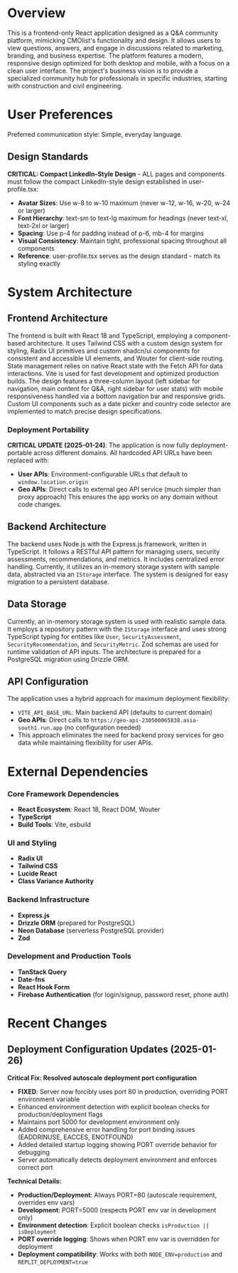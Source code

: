 # Overview
This is a frontend-only React application designed as a Q&A community platform, mimicking CMOlist's functionality and design. It allows users to view questions, answers, and engage in discussions related to marketing, branding, and business expertise. The platform features a modern, responsive design optimized for both desktop and mobile, with a focus on a clean user interface. The project's business vision is to provide a specialized community hub for professionals in specific industries, starting with construction and civil engineering.

# User Preferences
Preferred communication style: Simple, everyday language.

## Design Standards
**CRITICAL: Compact LinkedIn-Style Design** - ALL pages and components must follow the compact LinkedIn-style design established in user-profile.tsx:
- **Avatar Sizes**: Use w-8 to w-10 maximum (never w-12, w-16, w-20, w-24 or larger)
- **Font Hierarchy**: text-sm to text-lg maximum for headings (never text-xl, text-2xl or larger)
- **Spacing**: Use p-4 for padding instead of p-6, mb-4 for margins
- **Visual Consistency**: Maintain tight, professional spacing throughout all components
- **Reference**: user-profile.tsx serves as the design standard - match its styling exactly

# System Architecture

## Frontend Architecture
The frontend is built with React 18 and TypeScript, employing a component-based architecture. It uses Tailwind CSS with a custom design system for styling, Radix UI primitives and custom shadcn/ui components for consistent and accessible UI elements, and Wouter for client-side routing. State management relies on native React state with the Fetch API for data interactions. Vite is used for fast development and optimized production builds. The design features a three-column layout (left sidebar for navigation, main content for Q&A, right sidebar for user stats) with mobile responsiveness handled via a bottom navigation bar and responsive grids. Custom UI components such as a date picker and country code selector are implemented to match precise design specifications.

### Deployment Portability
**CRITICAL UPDATE (2025-01-24)**: The application is now fully deployment-portable across different domains. All hardcoded API URLs have been replaced with:
- **User APIs**: Environment-configurable URLs that default to `window.location.origin`
- **Geo APIs**: Direct calls to external geo API service (much simpler than proxy approach)
This ensures the app works on any domain without code changes.

## Backend Architecture
The backend uses Node.js with the Express.js framework, written in TypeScript. It follows a RESTful API pattern for managing users, security assessments, recommendations, and metrics. It includes centralized error handling. Currently, it utilizes an in-memory storage system with sample data, abstracted via an `IStorage` interface. The system is designed for easy migration to a persistent database.

## Data Storage
Currently, an in-memory storage system is used with realistic sample data. It employs a repository pattern with the `IStorage` interface and uses strong TypeScript typing for entities like `User`, `SecurityAssessment`, `SecurityRecommendation`, and `SecurityMetric`. Zod schemas are used for runtime validation of API inputs. The architecture is prepared for a PostgreSQL migration using Drizzle ORM.

## API Configuration
The application uses a hybrid approach for maximum deployment flexibility:
- `VITE_API_BASE_URL`: Main backend API (defaults to current domain)
- **Geo APIs**: Direct calls to `https://geo-api-230500065838.asia-south1.run.app` (no configuration needed)
- This approach eliminates the need for backend proxy services for geo data while maintaining flexibility for user APIs.

# External Dependencies

### Core Framework Dependencies
- **React Ecosystem**: React 18, React DOM, Wouter
- **TypeScript**
- **Build Tools**: Vite, esbuild

### UI and Styling
- **Radix UI**
- **Tailwind CSS**
- **Lucide React**
- **Class Variance Authority**

### Backend Infrastructure
- **Express.js**
- **Drizzle ORM** (prepared for PostgreSQL)
- **Neon Database** (serverless PostgreSQL provider)
- **Zod**

### Development and Production Tools
- **TanStack Query**
- **Date-fns**
- **React Hook Form**
- **Firebase Authentication** (for login/signup, password reset, phone auth)

# Recent Changes

## Deployment Configuration Updates (2025-01-26)
**Critical Fix: Resolved autoscale deployment port configuration**
- **FIXED**: Server now forcibly uses port 80 in production, overriding PORT environment variable
- Enhanced environment detection with explicit boolean checks for production/deployment flags
- Maintains port 5000 for development environment only
- Added comprehensive error handling for port binding issues (EADDRINUSE, EACCES, ENOTFOUND)
- Added detailed startup logging showing PORT override behavior for debugging
- Server automatically detects deployment environment and enforces correct port

**Technical Details:**
- **Production/Deployment**: Always PORT=80 (autoscale requirement, overrides env vars)
- **Development**: PORT=5000 (respects PORT env var in development only)
- **Environment detection**: Explicit boolean checks `isProduction || isDeployment`
- **PORT override logging**: Shows when PORT env var is overridden for deployment
- **Deployment compatibility**: Works with both `NODE_ENV=production` and `REPLIT_DEPLOYMENT=true`